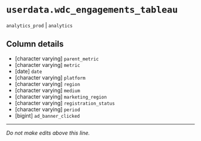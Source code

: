 # `userdata.wdc_engagements_tableau`
`analytics_prod` | `analytics`

## Column details
* [character varying] `parent_metric`
* [character varying] `metric`
* [date]      `date`
* [character varying] `platform`
* [character varying] `region`
* [character varying] `medium`
* [character varying] `marketing_region`
* [character varying] `registration_status`
* [character varying] `period`
* [bigint]    `ad_banner_clicked`

-------------------------------------------------------------------------------
*Do not make edits above this line.*
